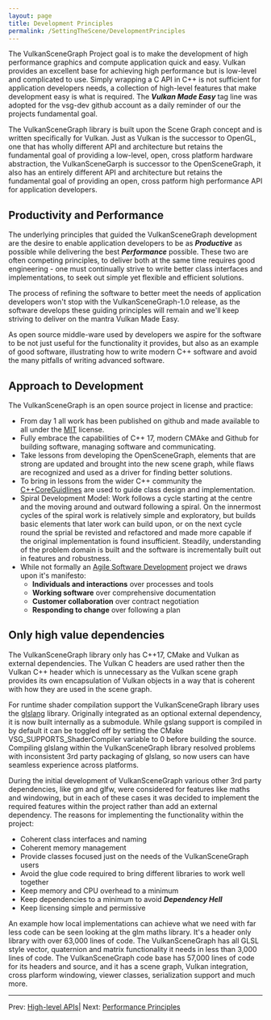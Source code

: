 ```yaml
---
layout: page
title: Development Principles
permalink: /SettingTheScene/DevelopmentPrinciples
---
```


The VulkanSceneGraph Project goal is to make the development of high performance graphics and compute application quick and easy.  Vulkan provides an excellent base for achieving high performance but is low-level and complicated to use. Simply wrapping a C API in C++ is not sufficient for application developers needs, a collection of high-level features that make development easy is what is required. The ***Vulkan Made Easy*** tag line was adopted for the vsg-dev github account as a daily reminder of our the projects fundamental goal.

The VulkanSceneGraph library is built upon the Scene Graph concept and is written specifically for Vulkan. Just as Vulkan is the successor to OpenGL, one that has wholly different API and architecture but retains the fundamental goal of providing a low-level, open, cross platform hardware abstraction, the VulkanSceneGarph is successor to the OpenSceneGraph, it also has an entirely different API and architecture but retains the fundamental goal of providing an open, cross patform high performance API for application developers.

## Productivity and Performance

The underlying principles that guided the VulkanSceneGraph development are the desire to enable application developers to be as ***Productive*** as possible while delivering the best ***Performance*** possible.  These two are often competing principles, to deliver both at the same time requires good engineering - one must continually strive to write better class interfaces and implementations, to seek out simple yet flexible and efficient solutions.

The process of refining the software to better meet the needs of application developers won't stop with the VulkanSceneGraph-1.0 release, as the software develops these guiding principles will remain and we'll keep striving to deliver on the mantra Vulkan Made Easy.

As open source middle-ware used by developers we aspire for the software to be not just useful for the functionality it provides, but also as an example of good software, illustrating how to write modern C++ software and avoid the many pitfalls of writing advanced software.

## Approach to Development

The VulkanSceneGraph is an open source project in license and practice:
* From day 1 all work has been published on github and made available to all under the [MIT](https://github.com/vsg-dev/VulkanSceneGraph/blob/master/LICENSE.md) license.
* Fully embrace the capabilities of C++ 17, modern CMAke and Github for building software, managing software and communicating.
* Take lessons from developing the OpenSceneGraph, elements that are strong are updated and brought into the new scene graph, while flaws are recognized and used as a driver for finding better solutions.
* To bring in lessons from the wider C++ community the [C++CoreGuidlines](https://isocpp.github.io/CppCoreGuidelines/CppCoreGuidelines) are used to guide class design and implementation.
* Spiral Development Model:
Work follows a cycle starting at the centre and the moving around and outward following a spiral. On the innermost cycles of the spiral work is relatively simple and exploratory, but builds basic elements that later work can build upon, or on the next cycle round the sprial be revisted and refactored and made more capable if the original implementation is found insufficient. Steadily, understanding of the problem domain is built and the software is incrementally  built out in features and robustness.
* While not formally an [Agile Software Development](https://en.wikipedia.org/wiki/Agile_software_development) project we draws upon it's manifesto:
    * **Individuals and interactions** over processes and tools
    * **Working software** over comprehensive documentation
    * **Customer collaboration** over contract negotiation
    * **Responding to change** over following a plan

## Only high value dependencies

The VulkanSceneGraph library only has C++17, CMake and Vulkan as external dependencies. The Vulkan C headers are used rather then the Vulkan C++ header which is unnecessary as the Vulkan scene graph provides its own encapsulation of Vulkan objects in a way that is coherent with how they are used in the scene graph.

For runtime shader compilation support the VulkanSceneGraph library uses the [glslang](https://github.com/KhronosGroup/glslang) library. Originally integrated as an optional external dependency, it is now built internally as a submodule. While gslang support is compiled in by default it can be toggled off by setting the CMake VSG_SUPPORTS_ShaderCompiler variable to 0 before building the source. Compiling glslang within the VulkanSceneGraph library resolved problems with inconsistent 3rd party packaging of glslang, so now users can have seamless experience across platforms.

During the initial development of VulkanSceneGraph various other 3rd party dependencies, like gm and glfw, were considered for features like maths and windowing, but in each of these cases it was decided to implement the required features within the project rather than add an external dependency.  The reasons for implementing the functionality within the project:

* Coherent class interfaces and naming
* Coherent memory management
* Provide classes focused just on the needs of the VulkanSceneGraph users
* Avoid the glue code required to bring different libraries to work well together
* Keep memory and CPU overhead to a minimum
* Keep dependencies to a minimum to avoid ***Dependency Hell***
* Keep licensing simple and permissive

An example how local implementations can achieve what we need with far less code can be seen looking at the glm maths library. It's a header only library with over 63,000 lines of code.  The VulkanSceneGraph has all GLSL style vector, quaternion and matrix functionality it needs in less than 3,000 lines of code. The VulkanSceneGraph code base has 57,000 lines of code for its headers and source, and it has a scene graph, Vulkan integration, cross plarform windowing, viewer classes, serialization support and much more.

---

Prev: [High-level APIs](HighLevelAPIs.md)| Next: [Performance Principles](PerformancePrinciples.md)

